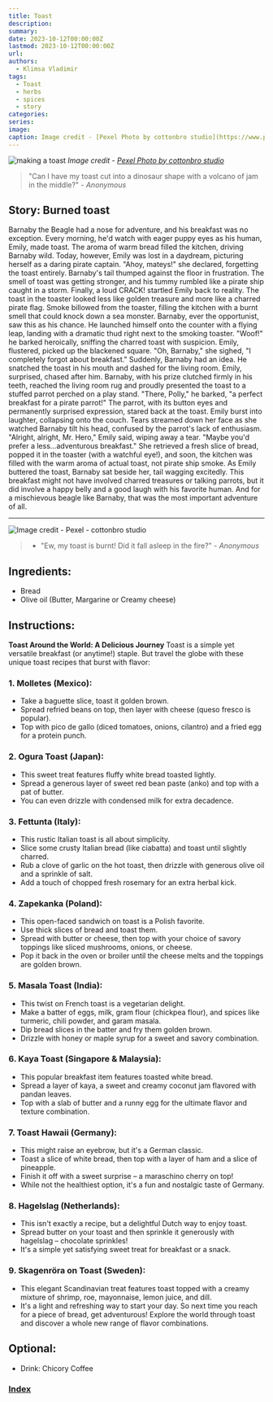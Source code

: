 ```yaml
---
title: Toast
description: 
summary: 
date: 2023-10-12T00:00:00Z
lastmod: 2023-10-12T00:00:00Z
url: 
authors:
  - Klimsa Vladimir
tags:
  - Toast
  - herbs
  - spices
  - story
categories: 
series: 
image: 
caption: Image credit - [Pexel Photo by cottonbro studio](https://www.pexels.com/photo/mother-and-daughter-making-a-sandwich-6651727/)
---
```

![making a toast](toast.webp)
*Image credit - [Pexel Photo by cottonbro studio](https://www.pexels.com/photo/mother-and-daughter-making-a-sandwich-6651727/)*
> "Can I have my toast cut into a dinosaur shape with a volcano of jam in the middle?" - *Anonymous*
## Story: Burned toast
Barnaby the Beagle had a nose for adventure, and his breakfast was no exception. Every morning, he'd watch with eager puppy eyes as his human, Emily, made toast. The aroma of warm bread filled the kitchen, driving Barnaby wild. Today, however, Emily was lost in a daydream, picturing herself as a daring pirate captain.
"Ahoy, mateys!" she declared, forgetting the toast entirely. Barnaby's tail thumped against the floor in frustration. The smell of toast was getting stronger, and his tummy rumbled like a pirate ship caught in a storm.
Finally, a loud CRACK! startled Emily back to reality. The toast in the toaster looked less like golden treasure and more like a charred pirate flag. Smoke billowed from the toaster, filling the kitchen with a burnt smell that could knock down a sea monster.
Barnaby, ever the opportunist, saw this as his chance. He launched himself onto the counter with a flying leap, landing with a dramatic thud right next to the smoking toaster.
"Woof!" he barked heroically, sniffing the charred toast with suspicion.
Emily, flustered, picked up the blackened square. "Oh, Barnaby," she sighed, "I completely forgot about breakfast."
Suddenly, Barnaby had an idea. He snatched the toast in his mouth and dashed for the living room. Emily, surprised, chased after him.
Barnaby, with his prize clutched firmly in his teeth, reached the living room rug and proudly presented the toast to a stuffed parrot perched on a play stand. "There, Polly," he barked, "a perfect breakfast for a pirate parrot!"
The parrot, with its button eyes and permanently surprised expression, stared back at the toast. Emily burst into laughter, collapsing onto the couch. Tears streamed down her face as she watched Barnaby tilt his head, confused by the parrot's lack of enthusiasm.
"Alright, alright, Mr. Hero," Emily said, wiping away a tear. "Maybe you'd prefer a less…adventurous breakfast."
She retrieved a fresh slice of bread, popped it in the toaster (with a watchful eye!), and soon, the kitchen was filled with the warm aroma of actual toast, not pirate ship smoke. As Emily buttered the toast, Barnaby sat beside her, tail wagging excitedly. This breakfast might not have involved charred treasures or talking parrots, but it did involve a happy belly and a good laugh with his favorite human. And for a mischievous beagle like Barnaby, that was the most important adventure of all.

---

![Image credit - Pexel - cottonbro studio](pexels-cottonbro-6651178.webp "[Image credit - Pexel - cottonbro studio](https://www.pexels.com/photo/two-girls-making-jam-sandwiches-6651178/)")

> - "Ew, my toast is burnt! Did it fall asleep in the fire?" - *Anonymous*
## Ingredients:
* Bread
* Olive oil (Butter, Margarine or Creamy cheese)
## Instructions:
**Toast Around the World: A Delicious Journey**
Toast is a simple yet versatile breakfast (or anytime!) staple. But travel the globe with these unique toast recipes that burst with flavor:
### 1. Molletes (Mexico):
* Take a baguette slice, toast it golden brown.
* Spread refried beans on top, then layer with cheese (queso fresco is popular).
* Top with pico de gallo (diced tomatoes, onions, cilantro) and a fried egg for a protein punch.
### 2. Ogura Toast (Japan):
* This sweet treat features fluffy white bread toasted lightly.
* Spread a generous layer of sweet red bean paste (anko) and top with a pat of butter.
* You can even drizzle with condensed milk for extra decadence.
### 3. Fettunta (Italy):
* This rustic Italian toast is all about simplicity.
* Slice some crusty Italian bread (like ciabatta) and toast until slightly charred.
* Rub a clove of garlic on the hot toast, then drizzle with generous olive oil and a sprinkle of salt.
* Add a touch of chopped fresh rosemary for an extra herbal kick.
### 4. Zapekanka (Poland):
* This open-faced sandwich on toast is a Polish favorite.
* Use thick slices of bread and toast them.
* Spread with butter or cheese, then top with your choice of savory toppings like sliced mushrooms, onions, or cheese.
* Pop it back in the oven or broiler until the cheese melts and the toppings are golden brown.
### 5. Masala Toast (India):
* This twist on French toast is a vegetarian delight.
* Make a batter of eggs, milk, gram flour (chickpea flour), and spices like turmeric, chili powder, and garam masala.
* Dip bread slices in the batter and fry them golden brown.
* Drizzle with honey or maple syrup for a sweet and savory combination.
### 6. Kaya Toast (Singapore & Malaysia):
* This popular breakfast item features toasted white bread.
* Spread a layer of kaya, a sweet and creamy coconut jam flavored with pandan leaves.
* Top with a slab of butter and a runny egg for the ultimate flavor and texture combination.
### 7. Toast Hawaii (Germany):
* This might raise an eyebrow, but it's a German classic.
* Toast a slice of white bread, then top with a layer of ham and a slice of pineapple.
* Finish it off with a sweet surprise – a maraschino cherry on top!
* While not the healthiest option, it's a fun and nostalgic taste of Germany.
### 8. Hagelslag (Netherlands):
* This isn't exactly a recipe, but a delightful Dutch way to enjoy toast.
* Spread butter on your toast and then sprinkle it generously with hagelslag – chocolate sprinkles!
* It's a simple yet satisfying sweet treat for breakfast or a snack.
### 9. Skagenröra on Toast (Sweden):
* This elegant Scandinavian treat features toast topped with a creamy mixture of shrimp, roe, mayonnaise, lemon juice, and dill.
* It's a light and refreshing way to start your day.
So next time you reach for a piece of bread, get adventurous! Explore the world through toast and discover a whole new range of flavor combinations.
## Optional:
- Drink: Chicory Coffee
### [Index](content/children-recipe/Index.md)